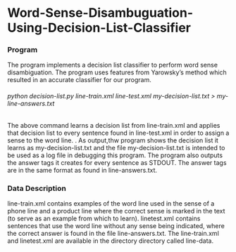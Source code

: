 # Word-Sense-Disambuguation-Using-Decision-List-Classifier

### Program

The program implements a decision list classifier to perform word sense disambiguation. The program uses features from Yarowsky’s method which resulted
in an accurate classifier for our program. 

###### python decision-list.py line-train.xml line-test.xml my-decision-list.txt > my-line-answers.txt

The above command learns a decision list from line-train.xml and applies that decision list to every sentence found in line-test.xml in order to assign a sense to the word line. . As output,thw program shows the decision list it learns as my-decision-list.txt and the file my-decision-list.txt is intended to be used as a log file in debugging this program. The program also outputs the answer tags it creates for every sentence as STDOUT. The answer tags are in the same format as found in line-answers.txt.

### Data Description

line-train.xml contains examples of the word line used in the sense of a phone line and a product line where the correct sense is marked in the text (to serve as an example from which to learn). linetest.xml contains sentences that use the word line without any sense being indicated, where the correct answer is found in the file line-answers.txt. The line-train.xml and linetest.xml are available in the directory directory called line-data. 
